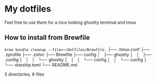 # My dotfiles
Feel free to use them for a nice looking ghostty terminal and tmux

## How to install from Brewfile
`brew bundle cleanup --file=~/dotfiles/Brewfile`
.
├── .tmux.conf
├── .zprofile
├── .zshrc
├── Brewfile
├── config
│   ├── ghostty
│   │   ├── .config
│   │   │   └── ghostty
│   │   │       └── config
│   │   └── config
│   └── starship.toml
└── README.md

5 directories, 8 files
